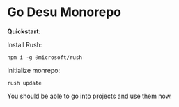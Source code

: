 # Go Desu Monorepo

**Quickstart**:

Install Rush:

```
npm i -g @microsoft/rush
```

Initialize monrepo:

```
rush update
```

You should be able to go into projects and use them now.